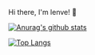 Hi there, I'm lenve! 👋

[![Anurag's github stats](https://github-readme-stats.vercel.app/api?username=leven&show_icons=true&theme=dark)](https://github.com/anuraghazra/github-readme-stats)

[![Top Langs](https://github-readme-stats.vercel.app/api/top-langs/?username=leven)](https://github.com/anuraghazra/github-readme-stats)
